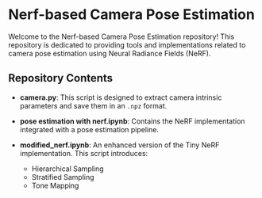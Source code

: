 # Nerf-based Camera Pose Estimation

Welcome to the Nerf-based Camera Pose Estimation repository! This repository is dedicated to providing tools and implementations related to camera pose estimation using Neural Radiance Fields (NeRF).


## Repository Contents

- **camera.py**: This script is designed to extract camera intrinsic parameters and save them in an `.npz` format.

- **pose estimation with nerf.ipynb**: Contains the NeRF implementation integrated with a pose estimation pipeline.

- **modified_nerf.ipynb**: An enhanced version of the Tiny NeRF implementation. This script introduces:
  - Hierarchical Sampling
  - Stratified Sampling
  - Tone Mapping


